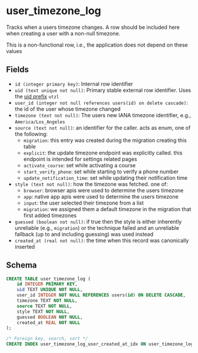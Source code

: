 # user_timezone_log

Tracks when a users timezone changes. A row should be included here when
creating a user with a non-null timezone.

This is a non-functional row, i.e., the application does not depend on
these values

## Fields

- `id (integer primary key)`: Internal row identifier
- `uid (text unique not null)`: Primary stable external row identifier.
  Uses the [uid prefix](../../uid_prefixes.md) `utzl`
- `user_id (integer not null references users(id) on delete cascade)`: the
  id of the user whose timezone changed
- `timezone (text not null)`: The users new IANA timezone identifier, e.g.,
  `America/Los_Angeles`
- `source (text not null)`: an identifier for the caller. acts as enum, one of the
  following:
  - `migration`: this entry was created during the migration creating this table
  - `explicit`: the update timezone endpoint was explicitly called. this endpoint
    is intended for settings related pages
  - `activate_course`: set while activating a course
  - `start_verify_phone`: set while starting to verify a phone number
  - `update_notification_time`: set while updating their notification time
- `style (text not null)`: how the timezone was fetched. one of:
  - `browser`: browser apis were used to determine the users timezone
  - `app`: native app apis were used to determine the users timezone
  - `input`: the user selected their timezone from a list
  - `migration`: we assigned them a default timezone in the migration that
    first added timezones
- `guessed (boolean not null)`: if true then the style is either inherently
  unreliable (e.g., `migration`) or the technique failed and an unreliable
  fallback (up to and including guessing) was used instead
- `created_at (real not null)`: the time when this record was canonically inserted

## Schema

```sql
CREATE TABLE user_timezone_log (
    id INTEGER PRIMARY KEY,
    uid TEXT UNIQUE NOT NULL,
    user_id INTEGER NOT NULL REFERENCES users(id) ON DELETE CASCADE,
    timezone TEXT NOT NULL,
    source TEXT NOT NULL,
    style TEXT NOT NULL,
    guessed BOOLEAN NOT NULL,
    created_at REAL NOT NULL
);

/* Foreign key, search, sort */
CREATE INDEX user_timezone_log_user_created_at_idx ON user_timezone_log(user_id, created_at);
```
